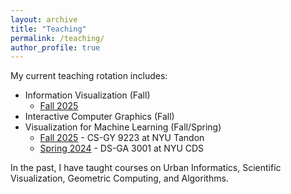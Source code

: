 ```yaml
---
layout: archive
title: "Teaching"
permalink: /teaching/
author_profile: true
---
```


My current teaching rotation includes:

* Information Visualization (Fall)
    * [Fall 2025](/2025-InfoVis-CSE/)
* Interactive Computer Graphics (Fall)
* Visualization for Machine Learning (Fall/Spring)
    * [Fall 2025](/2025-VisML-CSE/) - CS-GY 9223 at NYU Tandon
    * [Spring 2024](/2024-VisML-CDS/) - DS-GA 3001 at NYU CDS



In the past, I have taught courses on Urban Informatics, Scientific Visualization, Geometric Computing, and Algorithms. 

<!-- 
{% include base_path %}

{% for post in site.teaching reversed %}
  {% include archive-single.html %}
{% endfor %}
 -->
